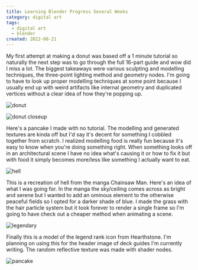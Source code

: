 ```yaml
---
title: Learning Blender Progress Several Weeks
category: digital art
tags:
  - digital art
  - blender
created: 2022-08-21
---
```


My first attempt at making a donut was based off a 1 minute tutorial so naturally the next step was to go through the full 16-part guide and wow did I miss a lot. The biggest takeaways were various sculpting and modelling techniques, the three-point lighting method and geometry nodes. I'm going to have to look up proper modelling techniques at some point because I usually end up with weird artifacts like internal geometry and duplicated vertices without a clear idea of how they're popping up.

![donut](https://melon-sour-blog-images.s3.amazonaws.com/20220821-donut.jpeg)

![donut closeup](https://melon-sour-blog-images.s3.amazonaws.com/20220821-donut-closeup.jpeg)

Here's a pancake I made with no tutorial. The modelling and generated textures are kinda off but I'd say it's decent for something I cobbled together from scratch. I realized modelling food is really fun because it's easy to know when you're doing something right. When something looks off in an architectural scene I have no idea what's causing it or how to fix it but with food it simply becomes more/less like something I actually want to eat.

![hell](https://melon-sour-blog-images.s3.amazonaws.com/20220821-hell.jpeg)

This is a recreation of hell from the manga Chainsaw Man. Here's an idea of what I was going for. In the manga the sky/ceiling comes across as bright and serene but I wanted to add an ominous element to the otherwise peaceful fields so I opted for a darker shade of blue. I made the grass with the hair particle system but it took forever to render a single frame so I'm going to have check out a cheaper method when animating a scene.

![legendary](https://melon-sour-blog-images.s3.amazonaws.com/20220821-legendary.jpeg)

Finally this is a model of the legend rank icon from Hearthstone. I'm planning on using this for the header image of deck guides I'm currently writing. The random reflective texture was made with shader nodes.

![pancake](https://melon-sour-blog-images.s3.amazonaws.com/20220821-pancake.jpeg)
